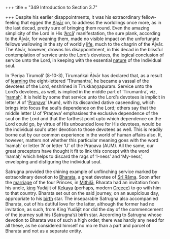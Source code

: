 +++
title = "349 Introduction to Section 3.7"

+++
Despite his earlier disappointments, it was his extraordinary fellow-feeling that egged the [Āḻvār](/definition/aḻvar#vaishnavism "show Āḻvār definitions") on, to address the worldlings once more, as in the last decad, pretty sure of bringing them round. Even the amazing simplicity of the Lord in His ‘[Arcā](/definition/arca#history "show Arcā definitions")’ manifestation, the sure plank, according to the Āḻvār, for weaning them, made no visible impact on the unfortunate fellows wallowing in the sty of worldly [life](/definition/life#history "show life definitions"), much to the chagrin of the Āḻvār. The Āḻvār, however, drowns his disappointment, in this decad in the blissful contemplation of service unto the Lord’s devotees, the logical conclusion of service unto the Lord, in keeping with the essential [nature](/definition/nature#history "show nature definitions") of the Individual soul.

In ‘Periya Tirumoḻi’ (8-10-3), Tirumaṅkai Āḻvār has declared that, as a result of [learning](/definition/learning#history "show learning definitions") the eight-lettered ‘Tirumantra’, he became a vassal of the devotees of the Lord, enshrined in Tirukkaṇṇapuram. Service unto the Lord’s devotees, as well, is implied in the middle part of ‘Tirumantra’, viz, ‘[namaḥ](/definition/nama#vaishnavism "show namaḥ definitions")’. It is held by some that service unto the Lord’s devotees is implicit in letter *A* of ‘[Praṇava](/definition/pranava#vaishnavism "show Praṇava definitions")’ (Aum), with its discarded dative caseending, which brings into focus the soul’s dependence on the Lord; others say that the middle letter *U* of ‘Praṇava’ emphasises the exclusive dependence of the soul on the Lord and that the farthest point upto which dependence on the Lord could go, by virtue of His unbounded love for His devotees, would be the individual soul’s utter devotion to those devotees as well. This is readily borne out by our common experience in the world of human affairs also. It, however, matters not whether this particular meaning goes with the word ‘namaḥ’ or letter ‘A’ or letter ‘U’ of the Praṇava (AUM). All the same, our great preceptors have thought it fit to link this concept with the word ‘namaḥ’ which helps to discard the rags of ‘I-ness’ and ‘My-ness’, enveloping and disfiguring the individual soul.

Śatrugna provided the shining example of unflinching service marked by extraordinary devotion to [Bharata](/definition/bharata#vaishnavism "show Bharata definitions"), a great devotee of [Śrī Rāma](/definition/shrirama#history "show Śrī Rāma definitions"). Soon after the [marriage](/definition/marriage#history "show marriage definitions") of the four Princes, in [Mithilā](/definition/mithila#history "show Mithilā definitions"), Bharata had an invitation from his uncle, [king](/definition/king#history "show king definitions") Yudājit of [Kekaya](/definition/kekaya#vaishnavism "show Kekaya definitions") (perhaps, modern [Greece](/definition/greece#history "show Greece definitions")) to go with him to that country. Bharata set out on the said journey, on an auspicious day, appropriate to his [birth](/definition/birth#history "show birth definitions") star. The inseparable Śatrugna also accompanied Bharata, out of his dutiful love for the latter, although the former had no invitation, as such, from King Yudājit nor did the day of the commencement of the journey suit his (Śatrugna’s) birth star. According to Śatrugna whose devotion to Bharata was of such a high order, there was hardly any need for all these, as he considered himself no mo re than a part and parcel of Bharata and not as a separate entity.


